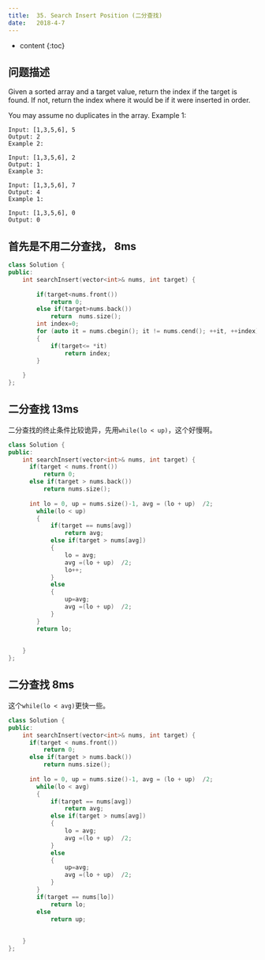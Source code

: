 ```yaml
---
title:  35. Search Insert Position (二分查找)
date:   2018-4-7
---
```



* content
{:toc}


##  问题描述
Given a sorted array and a target value, return the index if the target is found. If not, return the index where it would be if it were inserted in order.

You may assume no duplicates in the array.
Example 1:
```
Input: [1,3,5,6], 5
Output: 2
Example 2:

Input: [1,3,5,6], 2
Output: 1
Example 3:

Input: [1,3,5,6], 7
Output: 4
Example 1:

Input: [1,3,5,6], 0
Output: 0
```

## 首先是不用二分查找， 8ms
```cpp
class Solution {
public:
    int searchInsert(vector<int>& nums, int target) {
        
        if(target<nums.front())
            return 0;
        else if(target>nums.back())
            return  nums.size();
        int index=0;    
        for (auto it = nums.cbegin(); it != nums.cend(); ++it, ++index)
        {
            if(target<= *it)
                return index;  
        }
        
    }
};
```

## 二分查找   13ms
二分查找的终止条件比较诡异，先用`while(lo < up)`，这个好慢啊。
```cpp
class Solution {
public:
    int searchInsert(vector<int>& nums, int target) {        
      if(target < nums.front())
          return 0;
      else if(target > nums.back())
          return nums.size();
        
      int lo = 0, up = nums.size()-1, avg = (lo + up)  /2;
        while(lo < up)
        {
            if(target == nums[avg])
                return avg;
            else if(target > nums[avg])
            {
                lo = avg;
                avg =(lo + up)  /2;
                lo++;
            }
            else 
            {
                up=avg;
                avg =(lo + up)  /2;
            }
        }
        return lo;
            
        
    }
};
```

## 二分查找  8ms
这个`while(lo < avg)`更快一些。
```cpp
class Solution {
public:
    int searchInsert(vector<int>& nums, int target) {        
      if(target < nums.front())
          return 0;
      else if(target > nums.back())
          return nums.size();
        
      int lo = 0, up = nums.size()-1, avg = (lo + up)  /2;
        while(lo < avg)
        {
            if(target == nums[avg])
                return avg;
            else if(target > nums[avg])
            {
                lo = avg;
                avg =(lo + up)  /2;
            }
            else 
            {
                up=avg;
                avg =(lo + up)  /2;
            }
        }
        if(target == nums[lo])
            return lo;
        else
            return up;
            
        
    }
};
```


